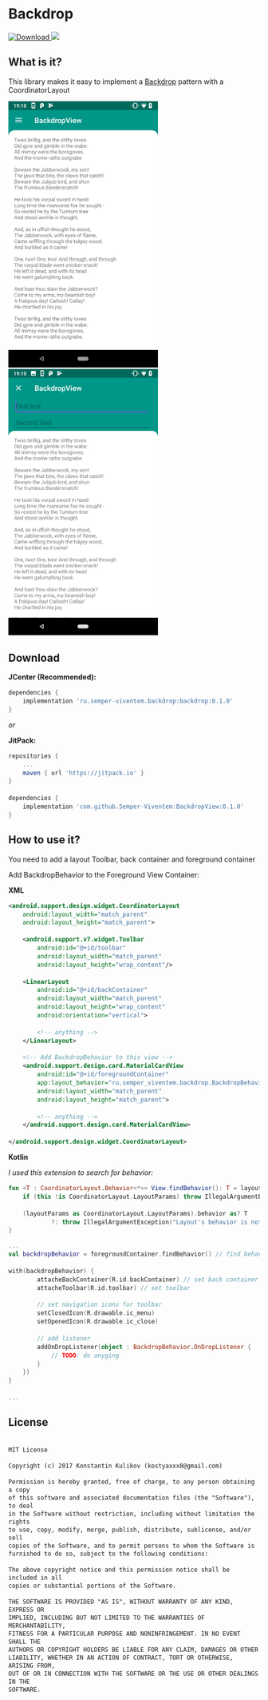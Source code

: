 # Backdrop

[ ![Download](https://api.bintray.com/packages/semper-viventem/maven/backdrop/images/download.svg) ](https://bintray.com/semper-viventem/maven/backdrop/_latestVersion)[![](https://jitpack.io/v/Semper-Viventem/BackdropView.svg)](https://jitpack.io/#Semper-Viventem/BackdropView)


## What is it?
This library makes it easy to implement a [Backdrop](https://material.io/design/components/backdrop.html) pattern with a CoordinatorLayout


<img src="/docs/images/Screenshot_20180720-191017.png" width="300"> <img src="/docs/images/Screenshot_20180720-191029.png" width="300">


## Download

**JCenter (Recommended):**
```groovy
dependencies {
    implementation 'ru.semper-viventem.backdrop:backdrop:0.1.0'
}
```
*or*

**JitPack:**
```groovy
repositories {
	...
	maven { url 'https://jitpack.io' }
}

dependencies {
    implementation 'com.github.Semper-Viventem:BackdropView:0.1.0'
}
```

## How to use it?
You need to add a layout Toolbar, back container and foreground container

Add BackdropBehavior to the Foreground View Container:

**XML**
```xml
<android.support.design.widget.CoordinatorLayout
    android:layout_width="match_parent"
    android:layout_height="match_parent">

    <android.support.v7.widget.Toolbar
        android:id="@+id/toolbar"
        android:layout_width="match_parent"
        android:layout_height="wrap_content"/>

    <LinearLayout
        android:id="@+id/backContainer"
        android:layout_width="match_parent"
        android:layout_height="wrap_content"
        android:orientation="vertical">
        
        <!-- anything -->
    </LinearLayout>

    <!-- Add BackdropBehavior to this view -->
    <android.support.design.card.MaterialCardView
        android:id="@+id/foregroundContainer"
        app:layout_behavior="ru.semper_viventem.backdrop.BackdropBehavior"
        android:layout_width="match_parent"
        android:layout_height="match_parent">
        
        <!-- anything -->
    </android.support.design.card.MaterialCardView>

</android.support.design.widget.CoordinatorLayout>
```


**Kotlin**

*I used this extension to search for behavior:*
```kotlin
fun <T : CoordinatorLayout.Behavior<*>> View.findBehavior(): T = layoutParams.run {
    if (this !is CoordinatorLayout.LayoutParams) throw IllegalArgumentException("View's layout params should be CoordinatorLayout.LayoutParams")

    (layoutParams as CoordinatorLayout.LayoutParams).behavior as? T
            ?: throw IllegalArgumentException("Layout's behavior is not current behavior")
}
```

```kotlin
...
val backdropBehavior = foregroundContainer.findBehavior() // find behavior

with(backdropBehavior) {
        attacheBackContainer(R.id.backContainer) // set back container
        attacheToolbar(R.id.toolbar) // set toolbar
        
        // set navigation icons for toolbar
        setClosedIcon(R.drawable.ic_menu)
        setOpenedIcon(R.drawable.ic_close)
        
        // add listener
        addOnDropListener(object : BackdropBehavior.OnDropListener {
            // TODO: do anyging
        }
    })
}

...
```


## License

```

MIT License

Copyright (c) 2017 Konstantin Kulikov (kostyaxxx8@gmail.com)

Permission is hereby granted, free of charge, to any person obtaining a copy
of this software and associated documentation files (the "Software"), to deal
in the Software without restriction, including without limitation the rights
to use, copy, modify, merge, publish, distribute, sublicense, and/or sell
copies of the Software, and to permit persons to whom the Software is
furnished to do so, subject to the following conditions:

The above copyright notice and this permission notice shall be included in all
copies or substantial portions of the Software.

THE SOFTWARE IS PROVIDED "AS IS", WITHOUT WARRANTY OF ANY KIND, EXPRESS OR
IMPLIED, INCLUDING BUT NOT LIMITED TO THE WARRANTIES OF MERCHANTABILITY,
FITNESS FOR A PARTICULAR PURPOSE AND NONINFRINGEMENT. IN NO EVENT SHALL THE
AUTHORS OR COPYRIGHT HOLDERS BE LIABLE FOR ANY CLAIM, DAMAGES OR OTHER
LIABILITY, WHETHER IN AN ACTION OF CONTRACT, TORT OR OTHERWISE, ARISING FROM,
OUT OF OR IN CONNECTION WITH THE SOFTWARE OR THE USE OR OTHER DEALINGS IN THE
SOFTWARE.
```